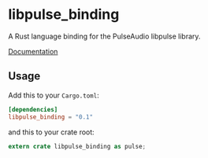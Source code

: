 libpulse_binding
================

A Rust language binding for the PulseAudio libpulse library.

[Documentation](https://doc.rust-lang.org/libpulse_binding)

## Usage

Add this to your `Cargo.toml`:

```toml
[dependencies]
libpulse_binding = "0.1"
```

and this to your crate root:

```rust
extern crate libpulse_binding as pulse;
```
